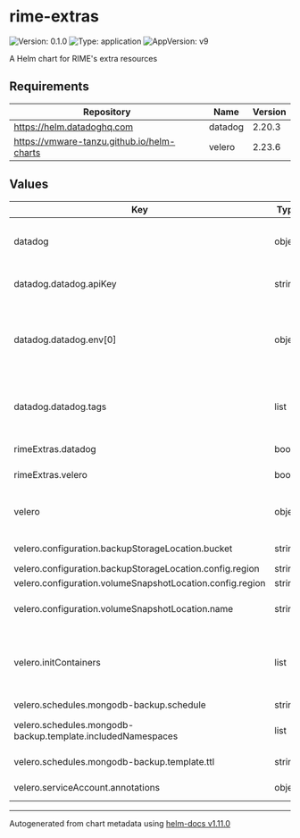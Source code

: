 # rime-extras

![Version: 0.1.0](https://img.shields.io/badge/Version-0.1.0-informational?style=flat-square) ![Type: application](https://img.shields.io/badge/Type-application-informational?style=flat-square) ![AppVersion: v9](https://img.shields.io/badge/AppVersion-v9-informational?style=flat-square)

A Helm chart for RIME's extra resources

## Requirements

| Repository | Name | Version |
|------------|------|---------|
| https://helm.datadoghq.com | datadog | 2.20.3 |
| https://vmware-tanzu.github.io/helm-charts | velero | 2.23.6 |

## Values

| Key | Type | Default | Description |
|-----|------|---------|-------------|
| datadog | object | (see individual values in `values`.yaml) | For full reference, see https://github.com/DataDog/helm-charts/tree/datadog-2.20.3/charts/datadog |
| datadog.datadog.apiKey | string | `""` | API key for DataDog services. Will be provided by your RI Solutions Architect. |
| datadog.datadog.env[0] | object | `{"name":"DD_LOGS_CONFIG_PROCESSING_RULES","value":"[{\n  \"type\": \"mask_sequences\",\n  \"name\": \"mask_ip\",\n  \"replace_placeholder\": \"[masked_ip]\",\n  \"pattern\" : \"(?:[0-9]{1,3}\\\\.){3}[0-9]{1,3}\"\n },\n {\n  \"type\": \"mask_sequences\",\n  \"name\": \"mask_email\",\n  \"replace_placeholder\": \"[masked_email]\",\n  \"pattern\" : \"[a-zA-Z0-9._%+-]+@[a-zA-Z0-9.-]+\\\\.[a-zA-Z]{2,4}\"\n }]"}` | Log masking to prevent transmission of sensitive info NOTE: regex in the log rules require an extra escape for any escape character used, e.g. \\\b for \b in normal regex |
| datadog.datadog.tags | list | `["user:${datadog_user_tag}","rime-version:${datadog_rime_version_tag}"]` | List of static tags to attach to every metric, event and service check collected by this Agent.  Learn more about tagging: https://docs.datadoghq.com/tagging/ |
| rimeExtras.datadog | bool | `false` | Whether to install the DataDog Helm charts for observability |
| rimeExtras.velero | bool | `false` | Whether to install the Velero Helm charts for disaster recovery |
| velero | object | (see individual values in `values`.yaml) | For full reference, see https://github.com/vmware-tanzu/helm-charts/tree/velero-2.23.6/charts/velero |
| velero.configuration.backupStorageLocation.bucket | string | `""` | Bucket is the name of the bucket to store backups in. Required. |
| velero.configuration.backupStorageLocation.config.region | string | `""` | AWS region for the EKS cluster |
| velero.configuration.volumeSnapshotLocation.config.region | string | `""` | AWS region for the EKS cluster |
| velero.configuration.volumeSnapshotLocation.name | string | `"mongodb-snapshots"` | Name of the volume snapshot location where snapshots are being taken. Required. |
| velero.initContainers | list | `[{"image":"docker.io/robustintelligencehq/velero-plugin-for-aws:v1.2.1","imagePullPolicy":"IfNotPresent","name":"velero-plugin-for-aws","volumeMounts":[{"mountPath":"/target","name":"plugins"}]}]` | Init containers to add to the Velero deployment's pod spec. At least one plugin provider image is required. For other cloud providers, see https://velero.io/docs/v1.6/supported-providers/ |
| velero.schedules.mongodb-backup.schedule | string | `"0 2 * * *"` | Default: daily at 2:00am |
| velero.schedules.mongodb-backup.template.includedNamespaces | list | `["*"]` | At minimum, should include the RIME namespace(s) (all namespaces recommended) |
| velero.schedules.mongodb-backup.template.ttl | string | `"336h"` | Backup horizon. Default is 336h (i.e., 2 weeks) |
| velero.serviceAccount.annotations | object | `{"eks.amazonaws.com/role-arn":""}` | For AWS: Specify ARN of IRSA-enabled Velero Backups IAM role here |

----------------------------------------------
Autogenerated from chart metadata using [helm-docs v1.11.0](https://github.com/norwoodj/helm-docs/releases/v1.11.0)

